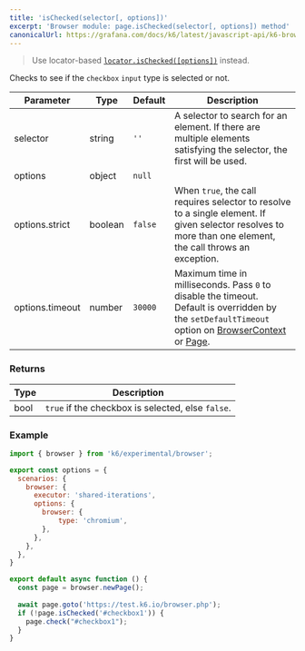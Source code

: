 ```yaml
---
title: 'isChecked(selector[, options])'
excerpt: 'Browser module: page.isChecked(selector[, options]) method'
canonicalUrl: https://grafana.com/docs/k6/latest/javascript-api/k6-browser/page/ischecked/
---
```


<Blockquote mod="warning" title="">

Use locator-based [`locator.isChecked([options])`](/javascript-api/k6-experimental/browser/locator/ischecked/) instead.

</Blockquote>

Checks to see if the `checkbox` `input` type is selected or not.

<TableWithNestedRows>

| Parameter       | Type   | Default | Description                                                                                                                                                                                                                           |
|-----------------|--------|---------|---------------------------------------------------------------------------------------------------------------------------------------------------------------------------------------------------------------------------------------|
| selector        | string  | `''`    |  A selector to search for an element. If there are multiple elements satisfying the selector, the first will be used.                                                                                                                 |
| options         | object | `null`  |                                                                                                                                                                                                                      |
| options.strict  | boolean| `false`  | When `true`, the call requires selector to resolve to a single element. If given selector resolves to more than one element, the call throws an exception.                                                                            |
| options.timeout | number | `30000` | Maximum time in milliseconds. Pass `0` to disable the timeout. Default is overridden by the `setDefaultTimeout` option on [BrowserContext](/javascript-api/k6-experimental/browser/browsercontext/) or [Page](/javascript-api/k6-experimental/browser/page/). |

</TableWithNestedRows>

### Returns

| Type | Description                                       |
|------|---------------------------------------------------|
| bool | `true` if the checkbox is selected, else `false`. |

### Example

<CodeGroup labels={[]}>

```javascript
import { browser } from 'k6/experimental/browser';

export const options = {
  scenarios: {
    browser: {
      executor: 'shared-iterations',
      options: {
        browser: {
            type: 'chromium',
        },
      },
    },
  },
}

export default async function () {
  const page = browser.newPage();
  
  await page.goto('https://test.k6.io/browser.php');
  if (!page.isChecked('#checkbox1')) {
    page.check("#checkbox1");
  }
}
```

</CodeGroup>

